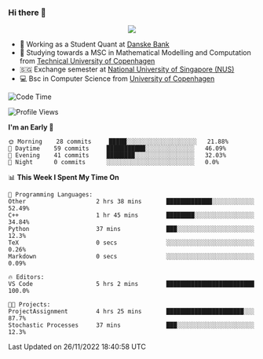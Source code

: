 ### Hi there 👋

<p align="center">
  <img src="https://media4.giphy.com/media/3ohzdKy5Z8TChSDuiA/giphy.gif?cid=ecf05e47r69cojk56gup9q8mep9liy48s94dn2uxsfh6fv39&rid=giphy.gif&ct=g" />
</p>

* 🏦 Working as a Student Quant at [Danske Bank](https://danskebank.dk)
* 🧮 Studying towards a MSC in Mathematical Modelling and Computation from [Technical University of Copenhagen](https://www.dtu.dk)
* 🇸🇬 Exchange semester at [National University of Singapore (NUS)](https://www.nus.edu.sg)
* 💻 Bsc in Computer Science from [University of Copenhagen](https://www.ku.dk/english/)


<!--START_SECTION:waka-->
![Code Time](http://img.shields.io/badge/Code%20Time-42%20hrs%2054%20mins-blue)

![Profile Views](http://img.shields.io/badge/Profile%20Views-0-blue)

**I'm an Early 🐤** 

```text
🌞 Morning    28 commits     █████░░░░░░░░░░░░░░░░░░░░   21.88% 
🌆 Daytime    59 commits     ███████████░░░░░░░░░░░░░░   46.09% 
🌃 Evening    41 commits     ████████░░░░░░░░░░░░░░░░░   32.03% 
🌙 Night      0 commits      ░░░░░░░░░░░░░░░░░░░░░░░░░   0.0%

```


📊 **This Week I Spent My Time On** 

```text
💬 Programming Languages: 
Other                    2 hrs 38 mins       █████████████░░░░░░░░░░░░   52.49% 
C++                      1 hr 45 mins        ████████░░░░░░░░░░░░░░░░░   34.84% 
Python                   37 mins             ███░░░░░░░░░░░░░░░░░░░░░░   12.3% 
TeX                      0 secs              ░░░░░░░░░░░░░░░░░░░░░░░░░   0.26% 
Markdown                 0 secs              ░░░░░░░░░░░░░░░░░░░░░░░░░   0.09%

🔥 Editors: 
VS Code                  5 hrs 2 mins        █████████████████████████   100.0%

🐱‍💻 Projects: 
ProjectAssignment        4 hrs 25 mins       ██████████████████████░░░   87.7% 
Stochastic Processes     37 mins             ███░░░░░░░░░░░░░░░░░░░░░░   12.3%

```


 Last Updated on 26/11/2022 18:40:58 UTC
<!--END_SECTION:waka-->

